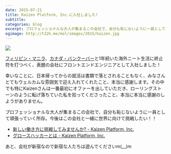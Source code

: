 ```yaml
---
date: 2015-07-21
title: Kaizen Platform, Inc.に入社しました!
subtitle:
categories: blog
excerpt: プロフェッショナルな大人が集まるこの会社で、自分も恥じないように一員として頑張っていく所存。今後はこの会社と一緒に世界に向けて挑戦したい！！
ogimage: http://t32k.me/mol/images/2015/kaizen.jpg
---
```


![](/mol/images/2015/kaizen.jpg)

[フィリピン・マニラ](/mol/log/p32k/)、[カナダ・バンクーバー](/mol/log/c32k/)と1年続いた海外ニート生活に終止符を打つべく、表題の会社にフロントエンドエンジニアとして入社しました！

幸いなことに、日本帰ってからの就活は書類で落とされることもなく、みなさんとてもウェルカムな雰囲気で迎え入れてくれたこと、本当に感謝します。その中でも特にKaizenさんは一番最初にオファーを出していただき、ローリングストーンのように転げ落ちていた私を拾ってくださったこと、本当に本当に感謝のしようがありません。

プロフェッショナルな大人が集まるこの会社で、自分も恥じないように一員として頑張っていく所存。今後はこの会社と一緒に世界に向けて挑戦したい！！

+ [新しい働き方に挑戦してみませんか? - Kaizen Platform, Inc.](https://kaizenplatform.com/hiring/engineer.html)
+ [グロースハッカーとは - Kaizen Platform, Inc.](https://kaizenplatform.com/ja/about_growth_hacker.html)

あと、会社が新宿なので新宿な人たちは遊んでくださいm(__)m